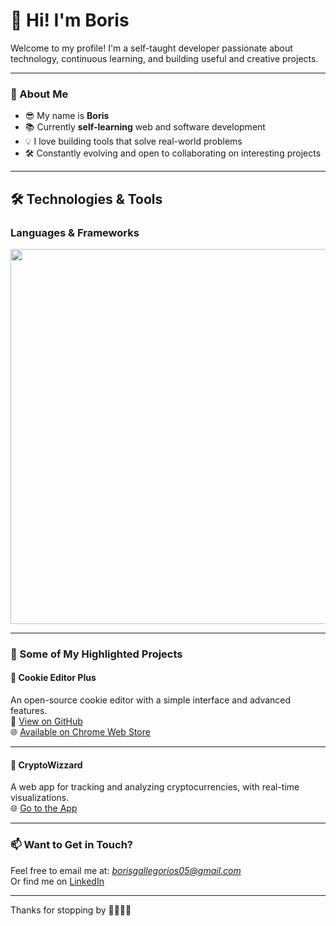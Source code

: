 # 👋 Hi! I'm Boris

Welcome to my profile! I'm a self-taught developer passionate about technology, continuous learning, and building useful and creative projects.

---

### 🚀 About Me

- 😎 My name is **Boris**
- 📚 Currently **self-learning** web and software development
- 💡 I love building tools that solve real-world problems
- 🛠️ Constantly evolving and open to collaborating on interesting projects

---


## 🛠️ Technologies & Tools

### Languages & Frameworks

<img src="https://skillicons.dev/icons?i=angular,react,javascript,typescript,html,css,scss,bootstrap,nodejs,java,kotlin,spring,python,androidstudio,sqlite,firebase,postman,git,github,linux,arch" width="600" />

---

### 🧠 Some of My Highlighted Projects

#### 🍪 Cookie Editor Plus
An open-source cookie editor with a simple interface and advanced features.  
🔗 [View on GitHub](https://github.com/Boris027/Cookie-Editor-Plus)  
🌐 [Available on Chrome Web Store](https://chromewebstore.google.com/detail/cookie-editor+/khddlenmblklhbldjplhiihnkkmnnfjj?hl=es)

---

#### 🔮 CryptoWizzard
A web app for tracking and analyzing cryptocurrencies, with real-time visualizations.  
🌐 [Go to the App](https://cryptowizzardtfg.netlify.app)

---

### 📫 Want to Get in Touch?

Feel free to email me at: *borisgallegorios05@gmail.com*  
Or find me on [LinkedIn](https://www.linkedin.com/in/bgallegorios/)

---

Thanks for stopping by 👻👻👻👻
